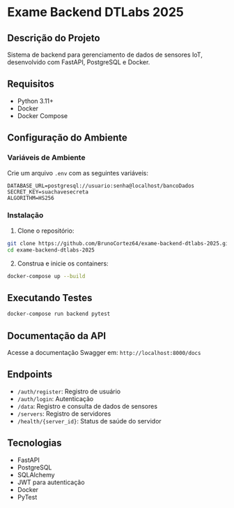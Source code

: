 # Exame Backend DTLabs 2025

## Descrição do Projeto
Sistema de backend para gerenciamento de dados de sensores IoT, desenvolvido com FastAPI, PostgreSQL e Docker.

## Requisitos
- Python 3.11+
- Docker
- Docker Compose

## Configuração do Ambiente

### Variáveis de Ambiente
Crie um arquivo `.env` com as seguintes variáveis:
```
DATABASE_URL=postgresql://usuario:senha@localhost/bancoDados
SECRET_KEY=suachavesecreta
ALGORITHM=HS256
```

### Instalação

1. Clone o repositório:
```bash
git clone https://github.com/BrunoCortez64/exame-backend-dtlabs-2025.git
cd exame-backend-dtlabs-2025
```

2. Construa e inicie os containers:
```bash
docker-compose up --build
```

## Executando Testes
```bash
docker-compose run backend pytest
```

## Documentação da API
Acesse a documentação Swagger em: `http://localhost:8000/docs`

## Endpoints
- `/auth/register`: Registro de usuário
- `/auth/login`: Autenticação
- `/data`: Registro e consulta de dados de sensores
- `/servers`: Registro de servidores
- `/health/{server_id}`: Status de saúde do servidor

## Tecnologias
- FastAPI
- PostgreSQL
- SQLAlchemy
- JWT para autenticação
- Docker
- PyTest

